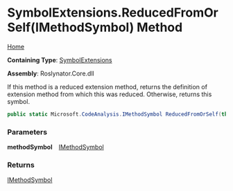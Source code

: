 # SymbolExtensions\.ReducedFromOrSelf\(IMethodSymbol\) Method

[Home](../../../README.md)

**Containing Type**: [SymbolExtensions](../README.md)

**Assembly**: Roslynator\.Core\.dll

  
If this method is a reduced extension method, returns the definition of extension method from which this was reduced\. Otherwise, returns this symbol\.

```csharp
public static Microsoft.CodeAnalysis.IMethodSymbol ReducedFromOrSelf(this Microsoft.CodeAnalysis.IMethodSymbol methodSymbol)
```

### Parameters

**methodSymbol** &ensp; [IMethodSymbol](https://docs.microsoft.com/en-us/dotnet/api/microsoft.codeanalysis.imethodsymbol)

### Returns

[IMethodSymbol](https://docs.microsoft.com/en-us/dotnet/api/microsoft.codeanalysis.imethodsymbol)

